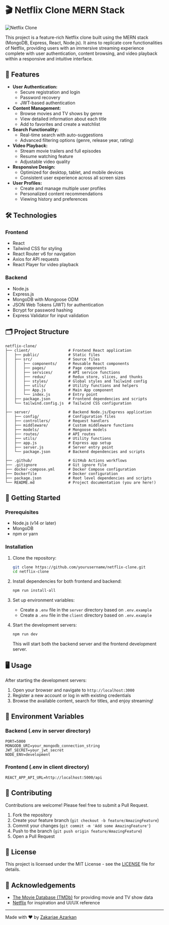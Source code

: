 # 🎬 Netflix Clone MERN Stack

![Netflix Clone](/frontend/public/screenshots/screenshot1.png)

This project is a feature-rich Netflix clone built using the MERN stack (MongoDB, Express, React, Node.js). It aims to replicate core functionalities of Netflix, providing users with an immersive streaming experience complete with user authentication, content browsing, and video playback within a responsive and intuitive interface.

## 🌟 Features

- **User Authentication:** 
  - Secure registration and login
  - Password recovery
  - JWT-based authentication
- **Content Management:**
  - Browse movies and TV shows by genre
  - View detailed information about each title
  - Add to favorites and create a watchlist
- **Search Functionality:**
  - Real-time search with auto-suggestions
  - Advanced filtering options (genre, release year, rating)
- **Video Playback:**
  - Stream movie trailers and full episodes
  - Resume watching feature
  - Adjustable video quality
- **Responsive Design:**
  - Optimized for desktop, tablet, and mobile devices
  - Consistent user experience across all screen sizes
- **User Profiles:**
  - Create and manage multiple user profiles
  - Personalized content recommendations
  - Viewing history and preferences

## 🛠 Technologies

### Frontend
- React 
- Tailwind CSS for styling
- React Router v6 for navigation
- Axios for API requests
- React Player for video playback

### Backend
- Node.js
- Express.js
- MongoDB with Mongoose ODM
- JSON Web Tokens (JWT) for authentication
- Bcrypt for password hashing
- Express Validator for input validation


## 🗂 Project Structure

```plaintext
netflix-clone/
├── client/                 # Frontend React application
│   ├── public/             # Static files
│   ├── src/                # Source files
│   │   ├── components/     # Reusable React components
│   │   ├── pages/          # Page components
│   │   ├── services/       # API service functions
│   │   ├── redux/          # Redux store, slices, and thunks
│   │   ├── styles/         # Global styles and Tailwind config
│   │   ├── utils/          # Utility functions and helpers
│   │   ├── App.js          # Main App component
│   │   └── index.js        # Entry point
│   ├── package.json        # Frontend dependencies and scripts
│   └── tailwind.config.js  # Tailwind CSS configuration
│
├── server/                 # Backend Node.js/Express application
│   ├── config/             # Configuration files
│   ├── controllers/        # Request handlers
│   ├── middleware/         # Custom middleware functions
│   ├── models/             # Mongoose models
│   ├── routes/             # API routes
│   ├── utils/              # Utility functions
│   ├── app.js              # Express app setup
│   ├── server.js           # Server entry point
│   └── package.json        # Backend dependencies and scripts
│
├── .github/                # GitHub Actions workflows
├── .gitignore              # Git ignore file
├── docker-compose.yml      # Docker Compose configuration
├── Dockerfile              # Docker configuration
├── package.json            # Root level dependencies and scripts
└── README.md               # Project documentation (you are here!)
```

## 🚀 Getting Started

### Prerequisites

- Node.js (v14 or later)
- MongoDB
- npm or yarn

### Installation

1. Clone the repository:
   ```bash
   git clone https://github.com/yourusername/netflix-clone.git
   cd netflix-clone
   ```

2. Install dependencies for both frontend and backend:
   ```bash
   npm run install-all
   ```

3. Set up environment variables:
   - Create a `.env` file in the `server` directory based on `.env.example`
   - Create a `.env` file in the `client` directory based on `.env.example`

4. Start the development servers:
   ```bash
   npm run dev
   ```

   This will start both the backend server and the frontend development server.

## 🖥 Usage

After starting the development servers:

1. Open your browser and navigate to `http://localhost:3000`
2. Register a new account or log in with existing credentials
3. Browse the available content, search for titles, and enjoy streaming!

## 🔑 Environment Variables

### Backend (.env in server directory)

```
PORT=5000
MONGODB_URI=your_mongodb_connection_string
JWT_SECRET=your_jwt_secret
NODE_ENV=development
```

### Frontend (.env in client directory)

```
REACT_APP_API_URL=http://localhost:5000/api
```

## 🤝 Contributing

Contributions are welcome! Please feel free to submit a Pull Request.

1. Fork the repository
2. Create your feature branch (`git checkout -b feature/AmazingFeature`)
3. Commit your changes (`git commit -m 'Add some AmazingFeature'`)
4. Push to the branch (`git push origin feature/AmazingFeature`)
5. Open a Pull Request

## 📄 License

This project is licensed under the MIT License - see the [LICENSE](LICENSE) file for details.

## 🙏 Acknowledgements

- [The Movie Database (TMDb)](https://www.themoviedb.org/) for providing movie and TV show data
- [Netflix](https://www.netflix.com/) for inspiration and UI/UX reference

---

Made with ❤️ by [Zakariae Azarkan](https://github.com/zachary013)